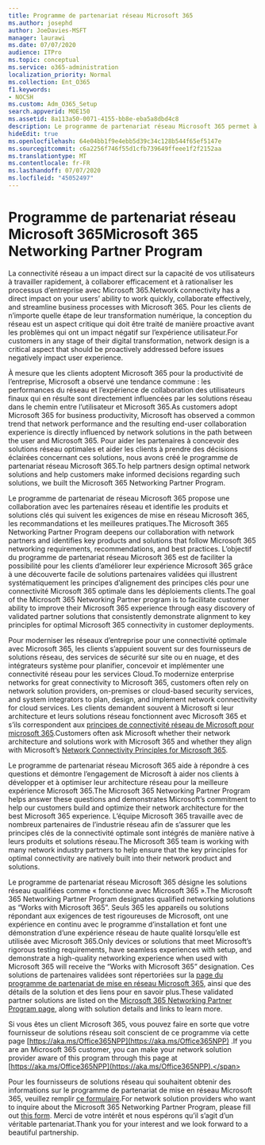 ```yaml
---
title: Programme de partenariat réseau Microsoft 365
ms.author: josephd
author: JoeDavies-MSFT
manager: laurawi
ms.date: 07/07/2020
audience: ITPro
ms.topic: conceptual
ms.service: o365-administration
localization_priority: Normal
ms.collection: Ent_O365
f1.keywords:
- NOCSH
ms.custom: Adm_O365_Setup
search.appverid: MOE150
ms.assetid: 8a113a50-0071-4155-bb8e-eba5a8dbd4c8
description: Le programme de partenariat réseau Microsoft 365 permet à votre appareil de devenir certifié comme fonctionnant avec Microsoft 365.
hideEdit: true
ms.openlocfilehash: 64e04bb1f9e4ebb5d39c34c128b544f65ef5147e
ms.sourcegitcommit: c6a2256f746f55d1cfb739649ffeee1f2f2152aa
ms.translationtype: MT
ms.contentlocale: fr-FR
ms.lasthandoff: 07/07/2020
ms.locfileid: "45052497"
---
```

# <a name="microsoft-365-networking-partner-program"></a><span data-ttu-id="87742-103">Programme de partenariat réseau Microsoft 365</span><span class="sxs-lookup"><span data-stu-id="87742-103">Microsoft 365 Networking Partner Program</span></span>

<span data-ttu-id="87742-104">La connectivité réseau a un impact direct sur la capacité de vos utilisateurs à travailler rapidement, à collaborer efficacement et à rationaliser les processus d’entreprise avec Microsoft 365.</span><span class="sxs-lookup"><span data-stu-id="87742-104">Network connectivity has a direct impact on your users’ ability to work quickly, collaborate effectively, and streamline business processes with Microsoft 365.</span></span> <span data-ttu-id="87742-105">Pour les clients de n’importe quelle étape de leur transformation numérique, la conception du réseau est un aspect critique qui doit être traité de manière proactive avant les problèmes qui ont un impact négatif sur l’expérience utilisateur.</span><span class="sxs-lookup"><span data-stu-id="87742-105">For customers in any stage of their digital transformation, network design is a critical aspect that should be proactively addressed before issues negatively impact user experience.</span></span>

<span data-ttu-id="87742-106">À mesure que les clients adoptent Microsoft 365 pour la productivité de l’entreprise, Microsoft a observé une tendance commune : les performances du réseau et l’expérience de collaboration des utilisateurs finaux qui en résulte sont directement influencées par les solutions réseau dans le chemin entre l’utilisateur et Microsoft 365.</span><span class="sxs-lookup"><span data-stu-id="87742-106">As customers adopt Microsoft 365 for business productivity, Microsoft has observed a common trend that network performance and the resulting end-user collaboration experience is directly influenced by network solutions in the path between the user and Microsoft 365.</span></span> <span data-ttu-id="87742-107">Pour aider les partenaires à concevoir des solutions réseau optimales et aider les clients à prendre des décisions éclairées concernant ces solutions, nous avons créé le programme de partenariat réseau Microsoft 365.</span><span class="sxs-lookup"><span data-stu-id="87742-107">To help partners design optimal network solutions and help customers make informed decisions regarding such solutions, we built the Microsoft 365 Networking Partner Program.</span></span>

<span data-ttu-id="87742-108">Le programme de partenariat de réseau Microsoft 365 propose une collaboration avec les partenaires réseau et identifie les produits et solutions clés qui suivent les exigences de mise en réseau Microsoft 365, les recommandations et les meilleures pratiques.</span><span class="sxs-lookup"><span data-stu-id="87742-108">The Microsoft 365 Networking Partner Program deepens our collaboration with network partners and identifies key products and solutions that follow Microsoft 365 networking requirements, recommendations, and best practices.</span></span> <span data-ttu-id="87742-109">L’objectif du programme de partenariat réseau Microsoft 365 est de faciliter la possibilité pour les clients d’améliorer leur expérience Microsoft 365 grâce à une découverte facile de solutions partenaires validées qui illustrent systématiquement les principes d’alignement des principes clés pour une connectivité Microsoft 365 optimale dans les déploiements clients.</span><span class="sxs-lookup"><span data-stu-id="87742-109">The goal of the Microsoft 365 Networking Partner program is to facilitate customer ability to improve their Microsoft 365 experience through easy discovery of validated partner solutions that consistently demonstrate alignment to key principles for optimal Microsoft 365 connectivity in customer deployments.</span></span>

<span data-ttu-id="87742-110">Pour moderniser les réseaux d’entreprise pour une connectivité optimale avec Microsoft 365, les clients s’appuient souvent sur des fournisseurs de solutions réseau, des services de sécurité sur site ou en nuage, et des intégrateurs système pour planifier, concevoir et implémenter une connectivité réseau pour les services Cloud.</span><span class="sxs-lookup"><span data-stu-id="87742-110">To modernize enterprise networks for great connectivity to Microsoft 365, customers often rely on network solution providers, on-premises or cloud-based security services, and system integrators to plan, design, and implement network connectivity for cloud services.</span></span> <span data-ttu-id="87742-111">Les clients demandent souvent à Microsoft si leur architecture et leurs solutions réseau fonctionnent avec Microsoft 365 et s’ils correspondent aux [principes de connectivité réseau de Microsoft pour microsoft 365](https://aka.ms/PNC).</span><span class="sxs-lookup"><span data-stu-id="87742-111">Customers often ask Microsoft whether their network architecture and solutions work with Microsoft 365 and whether they align with Microsoft’s [Network Connectivity Principles for Microsoft 365](https://aka.ms/PNC).</span></span>

<span data-ttu-id="87742-112">Le programme de partenariat réseau Microsoft 365 aide à répondre à ces questions et démontre l’engagement de Microsoft à aider nos clients à développer et à optimiser leur architecture réseau pour la meilleure expérience Microsoft 365.</span><span class="sxs-lookup"><span data-stu-id="87742-112">The Microsoft 365 Networking Partner Program helps answer these questions and demonstrates Microsoft’s commitment to help our customers build and optimize their network architecture for the best Microsoft 365 experience.</span></span> <span data-ttu-id="87742-113">L’équipe Microsoft 365 travaille avec de nombreux partenaires de l’industrie réseau afin de s’assurer que les principes clés de la connectivité optimale sont intégrés de manière native à leurs produits et solutions réseau.</span><span class="sxs-lookup"><span data-stu-id="87742-113">The Microsoft 365 team is working with many network industry partners to help ensure that the key principles for optimal connectivity are natively built into their network product and solutions.</span></span>

<span data-ttu-id="87742-114">Le programme de partenariat réseau Microsoft 365 désigne les solutions réseau qualifiées comme « fonctionne avec Microsoft 365 ».</span><span class="sxs-lookup"><span data-stu-id="87742-114">The Microsoft 365 Networking Partner Program designates qualified networking solutions as “Works with Microsoft 365”.</span></span> <span data-ttu-id="87742-115">Seuls 365 les appareils ou solutions répondant aux exigences de test rigoureuses de Microsoft, ont une expérience en continu avec le programme d’installation et font une démonstration d’une expérience réseau de haute qualité lorsqu’elle est utilisée avec Microsoft 365.</span><span class="sxs-lookup"><span data-stu-id="87742-115">Only devices or solutions that meet Microsoft’s rigorous testing requirements, have seamless experiences with setup, and demonstrate a high-quality networking experience when used with Microsoft 365 will receive the “Works with Microsoft 365” designation.</span></span> <span data-ttu-id="87742-116">Ces solutions de partenaires validées sont répertoriées sur la [page du programme de partenariat de mise en réseau Microsoft 365](https://www.microsoft.com/microsoft-365/partners/O365networkingpartners), ainsi que des détails de la solution et des liens pour en savoir plus.</span><span class="sxs-lookup"><span data-stu-id="87742-116">These validated partner solutions are listed on the [Microsoft 365 Networking Partner Program page](https://www.microsoft.com/microsoft-365/partners/O365networkingpartners), along with solution details and links to learn more.</span></span>

<span data-ttu-id="87742-117">Si vous êtes un client Microsoft 365, vous pouvez faire en sorte que votre fournisseur de solutions réseau soit conscient de ce programme via cette page [https://aka.ms/Office365NPP](https://aka.ms/Office365NPP) .</span><span class="sxs-lookup"><span data-stu-id="87742-117">If you are an Microsoft 365 customer, you can make your network solution provider aware of this program through this page at [https://aka.ms/Office365NPP](https://aka.ms/Office365NPP).</span></span>

<span data-ttu-id="87742-118">Pour les fournisseurs de solutions réseau qui souhaitent obtenir des informations sur le programme de partenariat de mise en réseau Microsoft 365, veuillez remplir [ce formulaire](https://forms.office.com/Pages/ResponsePage.aspx?id=v4j5cvGGr0GRqy180BHbRyMNEapKtzJHu98R0YXYz1RUN0QxSUVEWTdRVTdIV1RTWjIzOVk0QkE4US4u).</span><span class="sxs-lookup"><span data-stu-id="87742-118">For network solution providers who want to inquire about the Microsoft 365 Networking Partner Program, please fill out [this form](https://forms.office.com/Pages/ResponsePage.aspx?id=v4j5cvGGr0GRqy180BHbRyMNEapKtzJHu98R0YXYz1RUN0QxSUVEWTdRVTdIV1RTWjIzOVk0QkE4US4u).</span></span> <span data-ttu-id="87742-119">Merci de votre intérêt et nous espérons qu’il s’agit d’un véritable partenariat.</span><span class="sxs-lookup"><span data-stu-id="87742-119">Thank you for your interest and we look forward to a beautiful partnership.</span></span>
